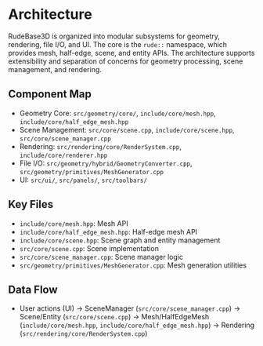 <!-- Generated: 2025-07-08 00:00:00 UTC -->

# Architecture

RudeBase3D is organized into modular subsystems for geometry, rendering, file I/O, and UI. The core is the `rude::` namespace, which provides mesh, half-edge, scene, and entity APIs. The architecture supports extensibility and separation of concerns for geometry processing, scene management, and rendering.

## Component Map
- Geometry Core: `src/geometry/core/`, `include/core/mesh.hpp`, `include/core/half_edge_mesh.hpp`
- Scene Management: `src/core/scene.cpp`, `include/core/scene.hpp`, `src/core/scene_manager.cpp`
- Rendering: `src/rendering/core/RenderSystem.cpp`, `include/core/renderer.hpp`
- File I/O: `src/geometry/hybrid/GeometryConverter.cpp`, `src/geometry/primitives/MeshGenerator.cpp`
- UI: `src/ui/`, `src/panels/`, `src/toolbars/`

## Key Files
- `include/core/mesh.hpp`: Mesh API
- `include/core/half_edge_mesh.hpp`: Half-edge mesh API
- `include/core/scene.hpp`: Scene graph and entity management
- `src/core/scene.cpp`: Scene implementation
- `src/core/scene_manager.cpp`: Scene manager logic
- `src/geometry/primitives/MeshGenerator.cpp`: Mesh generation utilities

## Data Flow
- User actions (UI) → SceneManager (`src/core/scene_manager.cpp`) → Scene/Entity (`src/core/scene.cpp`) → Mesh/HalfEdgeMesh (`include/core/mesh.hpp`, `include/core/half_edge_mesh.hpp`) → Rendering (`src/rendering/core/RenderSystem.cpp`)
